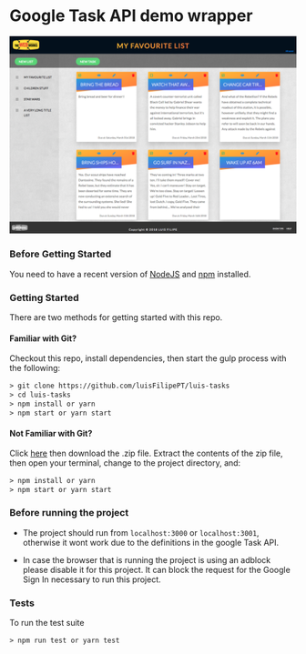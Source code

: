 # Google Task API demo wrapper

![sample screen](https://github.com/luisFilipePT/luis-tasks/blob/master/screen.png "Sample screen")

### Before Getting Started

You need to have a recent version of [NodeJS](https://nodejs.org/en/) and [npm](https://www.npmjs.com) installed.

### Getting Started

There are two methods for getting started with this repo.

#### Familiar with Git?
Checkout this repo, install dependencies, then start the gulp process with the following:

```
> git clone https://github.com/luisFilipePT/luis-tasks
> cd luis-tasks
> npm install or yarn
> npm start or yarn start
```

#### Not Familiar with Git?
Click [here](https://github.com/luisFilipePT/luis-tasks/archive/master.zip) then download the .zip file.  Extract the contents of the zip file, then open your terminal, change to the project directory, and:

```
> npm install or yarn
> npm start or yarn start
```

### Before running the project

- The project should run from `localhost:3000` or `localhost:3001`, otherwise it wont work due to the definitions in the google Task API.

- In case the browser that is running the project is using an adblock please disable it for this project. It can block the request for the Google Sign In necessary to run this project.

### Tests

To run the test suite

```
> npm run test or yarn test
```

